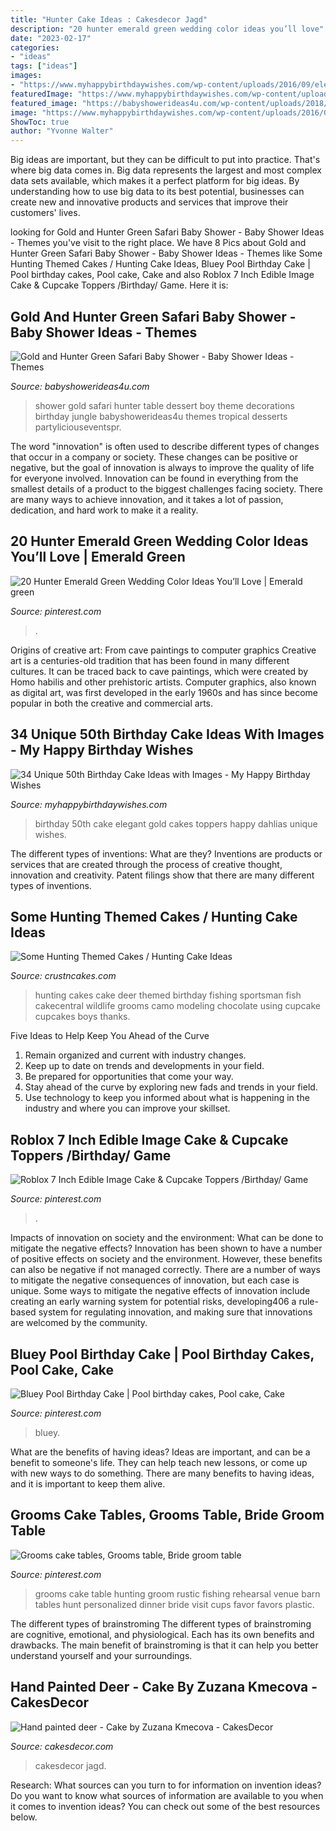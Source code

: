 ```yaml
---
title: "Hunter Cake Ideas : Cakesdecor Jagd"
description: "20 hunter emerald green wedding color ideas you’ll love"
date: "2023-02-17"
categories:
- "ideas"
tags: ["ideas"]
images:
- "https://www.myhappybirthdaywishes.com/wp-content/uploads/2016/09/elegant-white-and-gold-50th-birthday-cakes.jpg"
featuredImage: "https://www.myhappybirthdaywishes.com/wp-content/uploads/2016/09/elegant-white-and-gold-50th-birthday-cakes.jpg"
featured_image: "https://babyshowerideas4u.com/wp-content/uploads/2018/05/Gold-and-Hunter-Green-Safari-Baby-Shower-dessert-table-600x900.jpg"
image: "https://www.myhappybirthdaywishes.com/wp-content/uploads/2016/09/elegant-white-and-gold-50th-birthday-cakes.jpg"
ShowToc: true
author: "Yvonne Walter"
---
```



Big ideas are important, but they can be difficult to put into practice. That's where big data comes in. Big data represents the largest and most complex data sets available, which makes it a perfect platform for big ideas. By understanding how to use big data to its best potential, businesses can create new and innovative products and services that improve their customers' lives.

	

		
looking for Gold and Hunter Green Safari Baby Shower - Baby Shower Ideas - Themes you've visit to the right place. We have 8 Pics about Gold and Hunter Green Safari Baby Shower - Baby Shower Ideas - Themes like Some Hunting Themed Cakes / Hunting Cake Ideas, Bluey Pool Birthday Cake | Pool birthday cakes, Pool cake, Cake and also Roblox 7 Inch Edible Image Cake &amp; Cupcake Toppers /Birthday/ Game. Here it is:
		
    
## Gold And Hunter Green Safari Baby Shower - Baby Shower Ideas - Themes

<img loading=lazy src="https://babyshowerideas4u.com/wp-content/uploads/2018/05/Gold-and-Hunter-Green-Safari-Baby-Shower-dessert-table-600x900.jpg" onerror="this.onerror=null;this.src='https://tse3.mm.bing.net/th?id=OIP.nhYPFB6bRU_2exWoWvZrzgHaLH&amp;pid=15.1';" alt="Gold and Hunter Green Safari Baby Shower - Baby Shower Ideas - Themes">

_Source: babyshowerideas4u.com_

>shower gold safari hunter table dessert boy theme decorations birthday jungle babyshowerideas4u themes tropical desserts partyliciouseventspr. 

	

The word "innovation" is often used to describe different types of changes that occur in a company or society. These changes can be positive or negative, but the goal of innovation is always to improve the quality of life for everyone involved. Innovation can be found in everything from the smallest details of a product to the biggest challenges facing society. There are many ways to achieve innovation, and it takes a lot of passion, dedication, and hard work to make it a reality.

    
## 20 Hunter Emerald Green Wedding Color Ideas You’ll Love | Emerald Green

<img loading=lazy src="https://i.pinimg.com/736x/64/1e/3d/641e3d559ebd43873bdba236a0ae16cc.jpg" onerror="this.onerror=null;this.src='https://tse4.mm.bing.net/th?id=OIP.t38pozbmh0PG59y1om99OQHaLH&amp;pid=15.1';" alt="20 Hunter Emerald Green Wedding Color Ideas You’ll Love | Emerald green">

_Source: pinterest.com_

>. 

	

Origins of creative art: From cave paintings to computer graphics
Creative art is a centuries-old tradition that has been found in many different cultures. It can be traced back to cave paintings, which were created by Homo habilis and other prehistoric artists. Computer graphics, also known as digital art, was first developed in the early 1960s and has since become popular in both the creative and commercial arts.

    
## 34 Unique 50th Birthday Cake Ideas With Images - My Happy Birthday Wishes

<img loading=lazy src="https://www.myhappybirthdaywishes.com/wp-content/uploads/2016/09/elegant-white-and-gold-50th-birthday-cakes.jpg" onerror="this.onerror=null;this.src='https://tse4.mm.bing.net/th?id=OIP.kcf91yP26HuC2AGTzmY0zAHaMl&amp;pid=15.1';" alt="34 Unique 50th Birthday Cake Ideas with Images - My Happy Birthday Wishes">

_Source: myhappybirthdaywishes.com_

>birthday 50th cake elegant gold cakes toppers happy dahlias unique wishes. 

	

The different types of inventions: What are they?
Inventions are products or services that are created through the process of creative thought, innovation and creativity. Patent filings show that there are many different types of inventions.

    
## Some Hunting Themed Cakes / Hunting Cake Ideas

<img loading=lazy src="http://www.crustncakes.com/blog/wp-content/uploads/2015/12/c1739aa7c794f9722c8721b3277e58c3.jpg" onerror="this.onerror=null;this.src='https://tse2.mm.bing.net/th?id=OIP.V54YvgL7sT4ArsE6-bP7rQHaJ4&amp;pid=15.1';" alt="Some Hunting Themed Cakes / Hunting Cake Ideas">

_Source: crustncakes.com_

>hunting cakes cake deer themed birthday fishing sportsman fish cakecentral wildlife grooms camo modeling chocolate using cupcake cupcakes boys thanks. 

	

Five Ideas to Help Keep You Ahead of the Curve
1. Remain organized and current with industry changes.
2. Keep up to date on trends and developments in your field.
3. Be prepared for opportunities that come your way.
4. Stay ahead of the curve by exploring new fads and trends in your field.
5. Use technology to keep you informed about what is happening in the industry and where you can improve your skillset.

    
## Roblox 7 Inch Edible Image Cake &amp; Cupcake Toppers /Birthday/ Game

<img loading=lazy src="https://i.pinimg.com/736x/fc/b8/26/fcb82631010917ce50c4e41d4b2549cf.jpg" onerror="this.onerror=null;this.src='https://tse4.mm.bing.net/th?id=OIP.XfmmiZeD3zk1oSFGou0WWwHaHa&amp;pid=15.1';" alt="Roblox 7 Inch Edible Image Cake &amp; Cupcake Toppers /Birthday/ Game">

_Source: pinterest.com_

>. 

	

Impacts of innovation on society and the environment: What can be done to mitigate the negative effects?
Innovation has been shown to have a number of positive effects on society and the environment. However, these benefits can also be negative if not managed correctly. There are a number of ways to mitigate the negative consequences of innovation, but each case is unique. Some ways to mitigate the negative effects of innovation include creating an early warning system for potential risks, developing406
a rule-based system for regulating innovation, and making sure that innovations are welcomed by the community.

    
## Bluey Pool Birthday Cake | Pool Birthday Cakes, Pool Cake, Cake

<img loading=lazy src="https://i.pinimg.com/736x/ca/ac/9b/caac9b3a071a30d3107f7d5e21bf7679.jpg" onerror="this.onerror=null;this.src='https://tse4.mm.bing.net/th?id=OIP.QY_dXylJC2P51vpiYsx9fwHaJ3&amp;pid=15.1';" alt="Bluey Pool Birthday Cake | Pool birthday cakes, Pool cake, Cake">

_Source: pinterest.com_

>bluey. 

	

What are the benefits of having ideas?
Ideas are important, and can be a benefit to someone's life. They can help teach new lessons, or come up with new ways to do something. There are many benefits to having ideas, and it is important to keep them alive.

    
## Grooms Cake Tables, Grooms Table, Bride Groom Table

<img loading=lazy src="https://i.pinimg.com/736x/74/10/12/74101200fb5765c1a56598565566b104--grooms-cake-ideas-hunting-grooms-cake-fishing.jpg" onerror="this.onerror=null;this.src='https://tse2.mm.bing.net/th?id=OIP.aZWeyMJh2z8w5ZWnO1gNgwHaLH&amp;pid=15.1';" alt="Grooms cake tables, Grooms table, Bride groom table">

_Source: pinterest.com_

>grooms cake table hunting groom rustic fishing rehearsal venue barn tables hunt personalized dinner bride visit cups favor favors plastic. 

	

The different types of brainstroming
The different types of brainstroming are cognitive, emotional, and physiological. Each has its own benefits and drawbacks. The main benefit of brainstroming is that it can help you better understand yourself and your surroundings.

    
## Hand Painted Deer - Cake By Zuzana Kmecova - CakesDecor

<img loading=lazy src="https://pic.cakesdecor.com/m/q3z0grvqmaonxvfrau5r.jpg" onerror="this.onerror=null;this.src='https://tse2.mm.bing.net/th?id=OIP.KSJP7L4A2vGIdsni-x5RqwHaJ3&amp;pid=15.1';" alt="Hand painted deer - Cake by Zuzana Kmecova - CakesDecor">

_Source: cakesdecor.com_

>cakesdecor jagd. 

	

Research: What sources can you turn to for information on invention ideas?
Do you want to know what sources of information are available to you when it comes to invention ideas? You can check out some of the best resources below.

